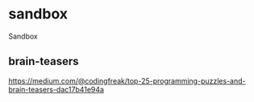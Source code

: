 # sandbox
Sandbox

## brain-teasers
https://medium.com/@codingfreak/top-25-programming-puzzles-and-brain-teasers-dac17b41e94a
